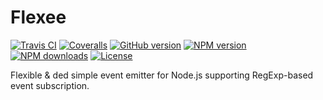 # Flexee

[![Travis CI](https://img.shields.io/travis/dlueth/qoopido.flexee/master.svg?style=flat-square&label=travis)](https://www.npmjs.com/package/qoopido.flexee)
[![Coveralls](https://img.shields.io/coveralls/dlueth/qoopido.flexee/master.svg?style=flat-square&label=coveralls)](https://www.npmjs.com/package/qoopido.flexee)
[![GitHub version](https://img.shields.io/github/tag/dlueth/qoopido.flexee.svg?style=flat-square&label=github)](https://github.com/dlueth/qoopido.flexee)
[![NPM version](https://img.shields.io/npm/v/qoopido.flexee.svg?style=flat-square&label=npm)](https://www.npmjs.com/package/qoopido.flexee)
[![NPM downloads](https://img.shields.io/npm/dt/qoopido.flexee.svg?style=flat-square&label=npm%20downloads)](https://www.npmjs.org/package/qoopido.flexee)
[![License](https://img.shields.io/npm/l/qoopido.flexee.svg?style=flat-square)](https://github.com/dlueth/qoopido.flexee)

Flexible & ded simple event emitter for Node.js supporting RegExp-based event subscription.